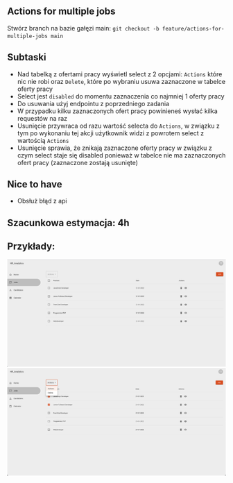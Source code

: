 ## Actions for multiple jobs
Stwórz branch na bazie gałęzi main:
`git checkout -b feature/actions-for-multiple-jobs main`

## Subtaski
- Nad tabelką z ofertami pracy wyświetl select z 2 opcjami: `Actions` które nic nie robi oraz `Delete`, które po wybraniu usuwa zaznaczone w tabelce oferty pracy
- Select jest `disabled` do momentu zaznaczenia co najmniej 1 oferty pracy
- Do usuwania użyj endpointu z poprzedniego zadania
- W przypadku kilku zaznaczonych ofert pracy powinieneś wysłać kilka requestów na raz
- Usunięcie przywraca od razu wartość selecta do `Actions`, w związku z tym po wykonaniu tej akcji użytkownik widzi z powrotem select z wartością `Actions`
- Usunięcie sprawia, że znikają zaznaczone oferty pracy w związku z czym select staje się disabled ponieważ w tabelce nie ma zaznaczonych ofert pracy (zaznaczone zostają usunięte)

## Nice to have
- Obsłuż błąd z api

## Szacunkowa estymacja: 4h

## Przykłady:
![Actions disabled](./actions-disabled.png "Actions disabled")
![Actions](./actions.png "Actions")

